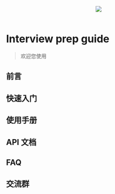 <div align="center">
    <a href="https://cyc2018.github.io/CS-Notes"> <img src="https://badgen.net/badge/JavaNotes/%E5%9C%A8%E7%BA%BF%E9%98%85%E8%AF%BB?icon=sourcegraph&color=4ab8a1"></a>
</div>
<br>

# Interview prep guide 

> 欢迎您使用 

## 前言

## 快速入门

## 使用手册

## API 文档

## FAQ

## 交流群